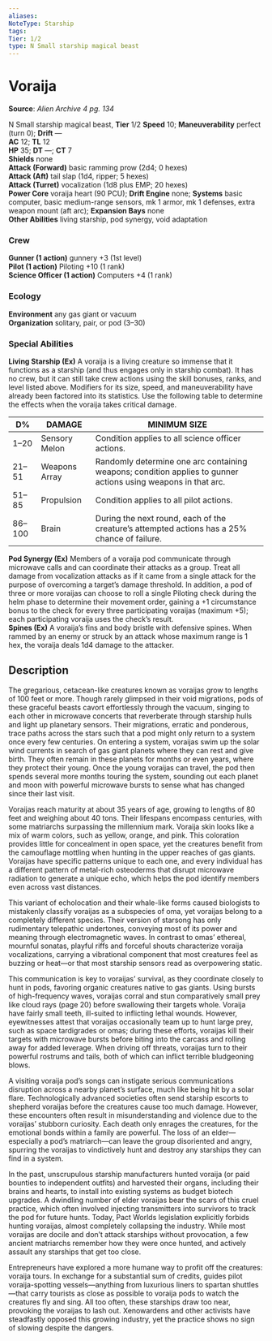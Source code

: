 ```yaml
---
aliases: 
NoteType: Starship
tags: 
Tier: 1/2
type: N Small starship magical beast
---
```


# Voraija

**Source**:  _Alien Archive 4 pg. 134_

N Small starship magical beast, **Tier** 1/2 
**Speed** 10; **Maneuverability** perfect (turn 0); **Drift** —  
**AC** 12; **TL** 12  
**HP** 35; **DT** —; **CT** 7  
**Shields** none  
**Attack (Forward)** basic ramming prow (2d4; 0 hexes)  
**Attack (Aft)** tail slap (1d4, ripper; 5 hexes)  
**Attack (Turret)** vocalization (1d8 plus EMP; 20 hexes)  
**Power Core** voraija heart (90 PCU); **Drift Engine** none; **Systems** basic computer, basic medium-range sensors, mk 1 armor, mk 1 defenses, extra weapon mount (aft arc); **Expansion Bays** none  
**Other Abilities** living starship, pod synergy, void adaptation

### Crew

**Gunner (1 action)** gunnery +3 (1st level)  
**Pilot (1 action)** Piloting +10 (1 rank)  
**Science Officer (1 action)** Computers +4 (1 rank)

### Ecology

**Environment** any gas giant or vacuum  
**Organization** solitary, pair, or pod (3–30)

### Special Abilities

**Living Starship (Ex)** A voraija is a living creature so immense that it functions as a starship (and thus engages only in starship combat). It has no crew, but it can still take crew actions using the skill bonuses, ranks, and level listed above. Modifiers for its size, speed, and maneuverability have already been factored into its statistics. Use the following table to determine the effects when the voraija takes critical damage.  

| D%     | DAMAGE        | MINIMUM SIZE                                                                                                  |
|--------|---------------|---------------------------------------------------------------------------------------------------------------|
| 1–20   | Sensory Melon | Condition applies to all science officer actions.                                                             |
| 21–51  | Weapons Array | Randomly determine one arc containing weapons; condition applies to gunner actions using weapons in that arc. |
| 51–85  | Propulsion    | Condition applies to all pilot actions.                                                                       |
| 86–100 | Brain         | During the next round, each of the creature’s attempted actions has a 25% chance of failure.                  |

**Pod Synergy (Ex)** Members of a voraija pod communicate through microwave calls and can coordinate their attacks as a group. Treat all damage from vocalization attacks as if it came from a single attack for the purpose of overcoming a target’s damage threshold. In addition, a pod of three or more voraijas can choose to roll a single Piloting check during the helm phase to determine their movement order, gaining a +1 circumstance bonus to the check for every three participating voraijas (maximum +5); each participating voraija uses the check’s result.  
**Spines (Ex)** A voraija’s fins and body bristle with defensive spines. When rammed by an enemy or struck by an attack whose maximum range is 1 hex, the voraija deals 1d4 damage to the attacker.

## Description

The gregarious, cetacean-like creatures known as voraijas grow to lengths of 100 feet or more. Though rarely glimpsed in their void migrations, pods of these graceful beasts cavort effortlessly through the vacuum, singing to each other in microwave concerts that reverberate through starship hulls and light up planetary sensors. Their migrations, erratic and ponderous, trace paths across the stars such that a pod might only return to a system once every few centuries. On entering a system, voraijas swim up the solar wind currents in search of gas giant planets where they can rest and give birth. They often remain in these planets for months or even years, where they protect their young. Once the young voraijas can travel, the pod then spends several more months touring the system, sounding out each planet and moon with powerful microwave bursts to sense what has changed since their last visit.

Voraijas reach maturity at about 35 years of age, growing to lengths of 80 feet and weighing about 40 tons. Their lifespans encompass centuries, with some matriarchs surpassing the millennium mark. Voraija skin looks like a mix of warm colors, such as yellow, orange, and pink. This coloration provides little for concealment in open space, yet the creatures benefit from the camouflage mottling when hunting in the upper reaches of gas giants. Voraijas have specific patterns unique to each one, and every individual has a different pattern of metal-rich osteoderms that disrupt microwave radiation to generate a unique echo, which helps the pod identify members even across vast distances.

This variant of echolocation and their whale-like forms caused biologists to mistakenly classify voraijas as a subspecies of oma, yet voraijas belong to a completely different species. Their version of starsong has only rudimentary telepathic undertones, conveying most of its power and meaning through electromagnetic waves. In contrast to omas’ ethereal, mournful sonatas, playful riffs and forceful shouts characterize voraija vocalizations, carrying a vibrational component that most creatures feel as buzzing or heat—or that most starship sensors read as overpowering static.

This communication is key to voraijas’ survival, as they coordinate closely to hunt in pods, favoring organic creatures native to gas giants. Using bursts of high-frequency waves, voraijas corral and stun comparatively small prey like cloud rays (page 20) before swallowing their targets whole. Voraija have fairly small teeth, ill-suited to inflicting lethal wounds. However, eyewitnesses attest that voraijas occasionally team up to hunt large prey, such as space tardigrades or omas; during these efforts, voraijas kill their targets with microwave bursts before biting into the carcass and rolling away for added leverage. When driving off threats, voraijas turn to their powerful rostrums and tails, both of which can inflict terrible bludgeoning blows.

A visiting voraija pod’s songs can instigate serious communications disruption across a nearby planet’s surface, much like being hit by a solar flare. Technologically advanced societies often send starship escorts to shepherd voraijas before the creatures cause too much damage. However, these encounters often result in misunderstanding and violence due to the voraijas’ stubborn curiosity. Each death only enrages the creatures, for the emotional bonds within a family are powerful. The loss of an elder—especially a pod’s matriarch—can leave the group disoriented and angry, spurring the voraijas to vindictively hunt and destroy any starships they can find in a system.

In the past, unscrupulous starship manufacturers hunted voraija (or paid bounties to independent outfits) and harvested their organs, including their brains and hearts, to install into existing systems as budget biotech upgrades. A dwindling number of elder voraijas bear the scars of this cruel practice, which often involved injecting transmitters into survivors to track the pod for future hunts. Today, Pact Worlds legislation explicitly forbids hunting voraijas, almost completely collapsing the industry. While most voraijas are docile and don’t attack starships without provocation, a few ancient matriarchs remember how they were once hunted, and actively assault any starships that get too close.

Entrepreneurs have explored a more humane way to profit off the creatures: voraija tours. In exchange for a substantial sum of credits, guides pilot voraija-spotting vessels—anything from luxurious liners to spartan shuttles—that carry tourists as close as possible to voraija pods to watch the creatures fly and sing. All too often, these starships draw too near, provoking the voraijas to lash out. Xenowardens and other activists have steadfastly opposed this growing industry, yet the practice shows no sign of slowing despite the dangers.
